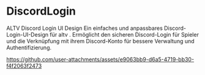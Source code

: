 # DiscordLogin
ALTV Discord Login UI Design  Ein einfaches und anpassbares Discord-Login-UI-Design für altv . Ermöglicht den sicheren Discord-Login für Spieler und die Verknüpfung mit ihrem Discord-Konto für bessere Verwaltung und Authentifizierung.









https://github.com/user-attachments/assets/e9063bb9-d6a5-4719-bb30-f4f2063f2473

